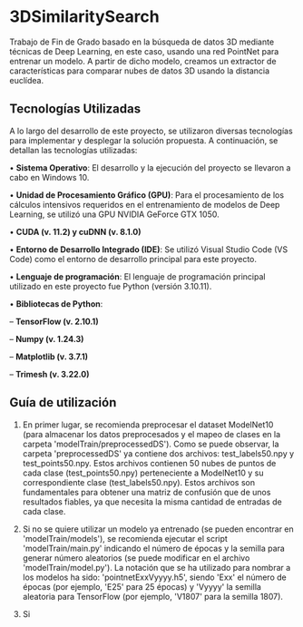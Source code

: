 # 3DSimilaritySearch
Trabajo de Fin de Grado basado en la búsqueda de datos 3D mediante técnicas de Deep Learning, en este caso, usando una red PointNet para entrenar un modelo. A partir de dicho modelo, creamos un extractor de características para comparar nubes de datos 3D usando la distancia euclídea.

## Tecnologías Utilizadas

A lo largo del desarrollo de este proyecto, se utilizaron diversas tecnologías para implementar y desplegar la solución propuesta. 
A continuación, se detallan las tecnologías utilizadas:

• **Sistema Operativo**: El desarrollo y la ejecución del proyecto se llevaron a cabo en
Windows 10.

• **Unidad de Procesamiento Gráfico (GPU)**: Para el procesamiento de los cálculos
intensivos requeridos en el entrenamiento de modelos de Deep Learning, se utilizó una
GPU NVIDIA GeForce GTX 1050.

• **CUDA (v. 11.2) y cuDNN (v. 8.1.0)**

• **Entorno de Desarrollo Integrado (IDE)**: Se utilizó Visual Studio Code (VS Code) como el entorno de desarrollo principal para este proyecto.

• **Lenguaje de programación**: El lenguaje de programación principal utilizado en este
proyecto fue Python (versión 3.10.11).

• **Bibliotecas de Python**:

  – **TensorFlow (v. 2.10.1)**

  – **Numpy (v. 1.24.3)**

  – **Matplotlib (v. 3.7.1)**

  – **Trimesh (v. 3.22.0)**

## Guía de utilización

1. En primer lugar, se recomienda preprocesar el dataset ModelNet10 (para almacenar los datos preprocesados y el mapeo de clases en la carpeta 'modelTrain/preprocessedDS'). Como se puede observar, la carpeta 'preprocessedDS' ya contiene dos archivos: test_labels50.npy y test_points50.npy. Estos archivos contienen 50 nubes de puntos de cada clase (test_points50.npy) perteneciente a ModelNet10 y su correspondiente clase (test_labels50.npy). Estos archivos son fundamentales para obtener una matriz de confusión que de unos resultados fiables, ya que necesita la misma cantidad de entradas de cada clase.

2. Si no se quiere utilizar un modelo ya entrenado (se pueden encontrar en 'modelTrain/models'), se recomienda ejecutar el script 'modelTrain/main.py' indicando el número de épocas y la semilla para generar número aleatorios (se puede modificar en el archivo 'modelTrain/model.py'). La notación que se ha utilizado para nombrar a los modelos ha sido: 'pointnetExxVyyyy.h5', siendo 'Exx' el número de épocas (por ejemplo, 'E25' para 25 épocas) y 'Vyyyy' la semilla aleatoria para TensorFlow (por ejemplo, 'V1807' para la semilla 1807).
   
3. Si 
